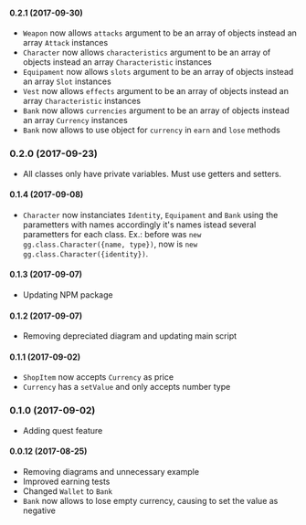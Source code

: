 #### 0.2.1 (2017-09-30)

- `Weapon` now allows `attacks` argument to be an array of objects instead an array `Attack` instances
- `Character` now allows `characteristics` argument to be an array of objects instead an array `Characteristic` instances
- `Equipament` now allows `slots` argument to be an array of objects instead an array `Slot` instances
- `Vest` now allows `effects` argument to be an array of objects instead an array `Characteristic` instances
- `Bank` now allows `currencies` argument to be an array of objects instead an array `Currency` instances
- `Bank` now allows to use object for `currency` in `earn` and `lose` methods

### 0.2.0 (2017-09-23)

- All classes only have private variables. Must use getters and setters.

#### 0.1.4 (2017-09-08)

- `Character` now instanciates `Identity`, `Equipament` and `Bank` using the
parametters with names accordingly it's names istead several parametters for
each class. Ex.: before was `new gg.class.Character({name, type})`, now is
`new gg.class.Character({identity})`.

#### 0.1.3 (2017-09-07)

- Updating NPM package

#### 0.1.2 (2017-09-07)

- Removing depreciated diagram and updating main script

#### 0.1.1 (2017-09-02)

- `ShopItem` now accepts `Currency` as price
- `Currency` has a `setValue` and only accepts number type

### 0.1.0 (2017-09-02)

- Adding quest feature

#### 0.0.12 (2017-08-25)

- Removing diagrams and unnecessary example
- Improved earning tests
- Changed `Wallet` to `Bank`
- `Bank` now allows to lose empty currency, causing to set the value as negative
